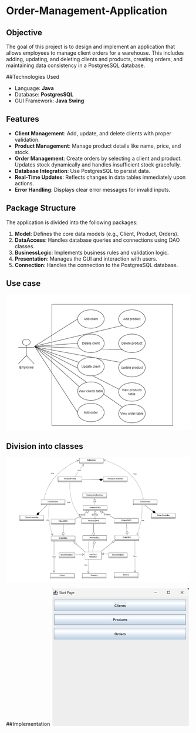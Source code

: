 # Order-Management-Application

## Objective
The goal of this project is to design and implement an application that allows employees to manage client orders for a warehouse. This includes adding, updating, and deleting clients and products, creating orders, and maintaining data consistency in a PostgresSQL database.

##Technologies Used
 - Language: **Java**
 - Database: **PostgresSQL**
 - GUI Framework: **Java Swing**
## Features
 - **Client Management**: Add, update, and delete clients with proper validation.
 - **Product Management**: Manage product details like name, price, and stock.
 - **Order Management**: Create orders by selecting a client and product. Updates stock dynamically and handles insufficient stock gracefully.
 - **Database Integration**: Use PostgresSQL to persist data.
 - **Real-Time Updates**: Reflects changes in data tables immediately upon actions.
 - **Error Handling**: Displays clear error messages for invalid inputs.

## Package Structure
The application is divided into the following packages:
 1. **Model**: Defines the core data models (e.g., Client, Product, Orders).
 2. **DataAccess**: Handles database queries and connections using DAO classes.
 3. **BusinessLogic**: Implements business rules and validation logic.
 4. **Presentation**: Manages the GUI and interaction with users.
 5. **Connection**: Handles the connection to the PostgresSQL database.

## Use case
![Use case diagram](us.png)

## Division into classes
![Class diagram](class.png)

##Implementation
![Start page](start.png)


